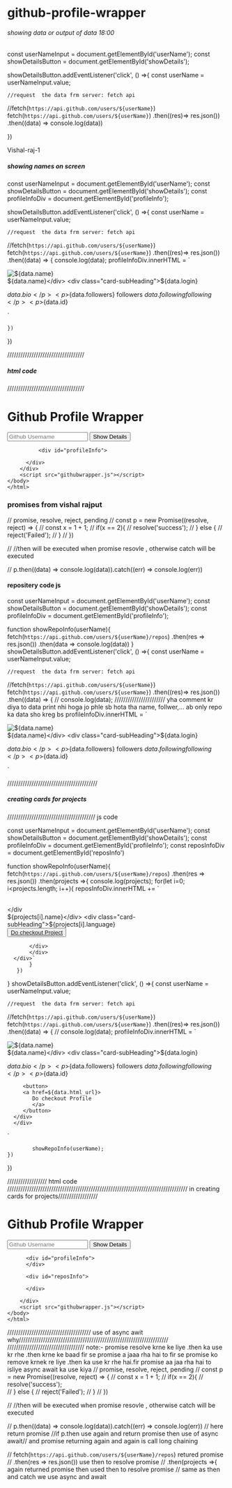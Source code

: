 # github-profile-wrapper
<h6>showing data or output of data  18:00</h6>
const userNameInput  = document.getElementById('userName');
const showDetailsButton = document.getElementById('showDetails');

showDetailsButton.addEventListener('click', () =>{
    const userName  = userNameInput.value;
  
    //request  the data frm server: fetch api
  //fetch(`https://api.github.com/users/${userName}`)
  fetch(`https://api.github.com/users/${userName}`)
    .then((res)=> res.json())
    .then((data) => console.log(data))
     
})

Vishal-raj-1

<h5>showing names on screen</h5>

const userNameInput  = document.getElementById('userName');
const showDetailsButton = document.getElementById('showDetails');
const profileInfoDiv = document.getElementById('profileInfo');

showDetailsButton.addEventListener('click', () =>{
    const userName  = userNameInput.value;
  
    //request  the data frm server: fetch api
  //fetch(`https://api.github.com/users/${userName}`)
  fetch(`https://api.github.com/users/${userName}`)
    .then((res)=> res.json())
    .then((data) => {
      console.log(data);
      profileInfoDiv.innerHTML = `<div class="card">
     <div class="card-img">
           <img src="${data.avatar_url}" alt=${data.name}>        
    </div>
     <div class="card-body">
            <div class="card-title">${data.name}</div>
            <div class="card-subHeading">${data.login}
            </div>
      <div class="card-text">
         <p>${data.bio}</p>
         <p>${data.followers}   followers ${data.following}  following</p>
         <p>${data.id}</p>
      </div>
      </div>
 </div>`
     
    })
}) 


///////////////////////////////////
<h5>html code</h5><!DOCTYPE html>
///////////////////////////////////
<html lang="en">
<head>
    <meta charset="UTF-8">
    <meta http-equiv="X-UA-Compatible" content="IE=edge">
    <meta name="viewport" content="width=device-width, initial-scale=1.0">
    <title>GitHub Profile Wrapper</title>
    <link rel="stylesheet" href="githubwrapper.css">
</head>
<body>
    <div class="container">
        <div class="main">
            <h1>Github Profile Wrapper</h1>
            <input type="text" id="userName" placeholder="Github Username">
            <button id="showDetails">Show Details</button>
        </div>

              <div id="profileInfo">
           
          </div>
        </div>
        <script src="githubwrapper.js"></script>
    </body>
    </html>


<h3>promises from  vishal rajput</h3>
  // promise, resolve, reject, pending
// const p = new Promise((resolve, reject) => {
//   const x = 1 + 1;
//   if(x == 2){
//     resolve('success');
//   } else {
//     reject('Failed');
//   }
// })

// //then will be executed when promise resovle , otherwise catch will be executed

// p.then((data) => console.log(data)).catch((err) => console.log(err))




<h4>repositery code js </h4>
const userNameInput  = document.getElementById('userName');
const showDetailsButton = document.getElementById('showDetails');
const profileInfoDiv = document.getElementById('profileInfo');

function showRepoInfo(userName){
    fetch(`https://api.github.com/users/${userName}/repos`)
       .then(res => res.json())
       .then(data => console.log(data))
}
showDetailsButton.addEventListener('click', () =>{
    const userName  = userNameInput.value;
  
    //request  the data frm server: fetch api
  //fetch(`https://api.github.com/users/${userName}`)
  fetch(`https://api.github.com/users/${userName}`)
    .then((res)=> res.json())
    .then((data) => {
      // console.log(data);            ///////////////////////   yha comment kr diya to data print nhi hoga jo phle sb hota tha name, follwer,... ab only repo ka data sho kreg bs
      profileInfoDiv.innerHTML = `<div class="card">
     <div class="card-img">
           <img src="${data.avatar_url}" alt=${data.name}>        
    </div>
     <div class="card-body">
            <div class="card-title">${data.name}</div>
            <div class="card-subHeading">${data.login}
            </div>
      <div class="card-text">
         <p>${data.bio}</p>
         <p>${data.followers}   followers ${data.following}  following</p>
         <p>${data.id}</p>
      </div>
      </div>
 </div>`

 
/////////////////////////////////////////
 <h5>creating cards for projects</h5>
 ////////////////////////////////////////
js code

 const userNameInput  = document.getElementById('userName');
const showDetailsButton = document.getElementById('showDetails');
const profileInfoDiv = document.getElementById('profileInfo');
const reposInfoDiv =  document.getElementById('reposInfo')

function showRepoInfo(userName){
    fetch(`https://api.github.com/users/${userName}/repos`)
       .then(res => res.json())
       .then(projects =>{
        console.log(projects);
        for(let i=0; i<projects.length; i++){
          reposInfoDiv.innerHTML += `<div class="card">       
         </div
          <div class="card-body">
                 <div class="card-title">${projects[i].name}</div>
                 <div class="card-subHeading">${projects[i].language}
                 </div>
           <div class="card-text">
                 <button>
                 <a href=${projects[i].html_url}>
                    Do checkout Project
                    </a>
                 </button>
                 
           </div>
           </div>
      </div>`
           }
       })
}
showDetailsButton.addEventListener('click', () =>{
    const userName  = userNameInput.value;
  
    //request  the data frm server: fetch api
  //fetch(`https://api.github.com/users/${userName}`)
  fetch(`https://api.github.com/users/${userName}`)
    .then((res)=> res.json())
    .then((data) => {
      // console.log(data);
      profileInfoDiv.innerHTML = `<div class="card">
     <div class="card-img">
           <img src="${data.avatar_url}" alt=${data.name}>        
    </div>
     <div class="card-body">
            <div class="card-title">${data.name}</div>
            <div class="card-subHeading">${data.login}
            </div>
      <div class="card-text">
         <p>${data.bio}</p>
         <p>${data.followers}   followers ${data.following}  following</p>
         <p>${data.id}</p>

         <button>
         <a href=${data.html_url}>
            Do checkout Profile
            </a>
         </button>
      </div>
      </div>
 </div>`
      

          
            showRepoInfo(userName);
    })
}) 

////////////////// html code ////////////////////////////////////////////////////////////////////////////////// in creating cards for projects//////////////////

<!DOCTYPE html>
<html lang="en">
<head>
    <meta charset="UTF-8">
    <meta http-equiv="X-UA-Compatible" content="IE=edge">
    <meta name="viewport" content="width=device-width, initial-scale=1.0">
    <title>GitHub Profile Wrapper</title>
    <link rel="stylesheet" href="githubwrapper.css">
</head>
<body>
    <div class="container">
        <div class="main">
            <h1>Github Profile Wrapper</h1>
            <input type="text" id="userName" placeholder="Github Username">
            <button id="showDetails">Show Details</button>
        </div>

          <div id="profileInfo">
          </div>
           
          <div id="reposInfo">

          </div>

        </div>
        <script src="githubwrapper.js"></script>
    </body>
    </html>
//////////////////////////////////////
use of async awit why////////////////////////////////////////////////////////////////////
///////////////////////////////////
note:- promise resolve krne ke liye .then ka use kr rhe .then krne ke baad fir se promise a jaaa rha hai to fir se promise ko remove krnek re liye .then ka use kr rhe hai.fir promise aa jaa rha hai to isliye async await ka use kiya
  // promise, resolve, reject, pending
// const p = new Promise((resolve, reject) => {
//   const x = 1 + 1;
//   if(x == 2){
//     resolve('success');  
//   } else {
//     reject('Failed');
//   }
// })

// //then will be executed when promise resovle , otherwise catch will be executed

// p.then((data) => console.log(data)).catch((err) => console.log(err))   // here return  promise
//if p.then use again and return promise then use of async await// and promise returning again and again is call long chaining

// fetch(`https://api.github.com/users/${userName}/repos`)    retured promise 
//        .then(res => res.json())                            use then to resolve promise
//        .then(projects =>{                           again returned promise then used then to resolve promise
  // same as then and catch we use async and await
